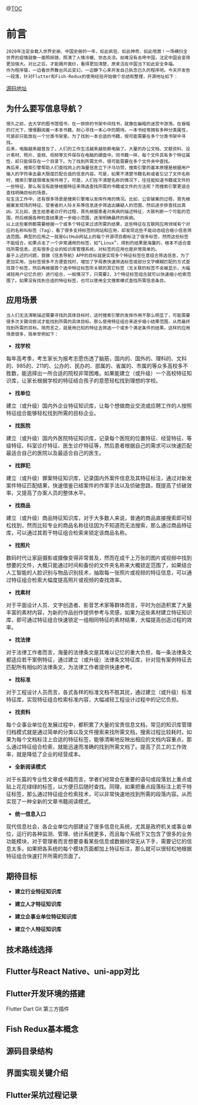 @[TOC](Flutter+FishRedux实践信息导航经验APP总结)

# 前言
	2020年注定会载入世界史册、中国史册的一年，如此疯狂、如此神奇、如此喧嚣！一场横扫全世界的疫情就像一面照妖镜，照清了人情冷暖、世态炎凉。劫难没有击垮中国，注定中国会变得更加强大。对比之后，才能揭开面纱，看得更加清楚，原来活在中国当下如此安全幸福。
	作为程序猿，一边看世界舞台风云变幻，一边静下心来开发自己执念已久的程序吧。今天开发告一段落，针对Flutter和Fish-Redux的使用经验开始做个总结和整理，开源地址如下：
	
[源码地址](https://github.com/SeptSky/ama_xinxidh)

## 为什么要写信息导航？
	很久之前，去大学的图书馆借书，在一排排的书架中间找书，就像在幽暗的迷宫中游荡。在昏暗的灯光下，慢慢翻阅着一本本书籍，耐心寻找一本心中的期待。一本书经常拥有多种分类属性，可是却只能放在一个分类书架里。为了找到一本合适的书籍，很可能需要在多个分类书架中寻找。
	后来，电脑越来越普及了，人们的工作生活越来越依赖电脑了。大量的办公文档、文献资料、设计素材、照片、音频、视频等文件保存在电脑的硬盘中。同书籍一样，每个文件具有多个特征属性，却只能保存在一个目录下。为了找到所需文件，很可能需要在多个文件夹中查找。
	再后来，搜索引擎帮助人们查找网上的海量信息立下汗马功劳，搜索引擎的基本原理是根据用户输入的字符串去最大限度匹配合适的信息内容。可是，如果不清楚书籍名称或者忘记了文件名称时，搜索引擎就很难发挥作用了。可是，人们在不清楚名称的情况下，往往能知道书籍或文件的一些特征，那么有没有能够根据特征来筛选查找所需的书籍或文件的方法呢？而搜索引擎更适合查找明确目标的场景。
	在生活工作中，还有很多场景是搜索引擎难以发挥作用的情况。比如，公安破案的过程，首先根据案发现场的特征、受害者的人际关系等信息逐步筛选出嫌疑人的范围，然后逐步排查找出真凶。又比如，医生给患者诊疗的过程，首先根据患者对疾病的描述特征，大致判断一个可能的范围，然后根据各种检查结果进一步缩小范围，逐渐明确最终的疾病。
	以上这些案例都需要根据一个或多个特征来过滤所需的结果，这些特征在互联网应用领域有个对应的名称叫标签（Tag），看了很多支持标签的网站和应用，却发现这些不能动态组合缩小信息筛选范围。典型的应用之一就是GitHub网站上的每个开源项目都标注了很多标签，然而这些标签不能组合，如果点击了一个非常通用的标签，如“Linux”，得到的结果是海量的，根本不适合查找所需信息。还有很多企业的知识库管理系统，对标签的应用也是非常简单的。
	基于上述的问题，我做《信息导航》APP的目标就是实现多个特征标签任意组合筛选信息，为了更加实用，当标签很多不方便查找时，增加了字母表快速筛选标签或部分文字模糊匹配的方式查找首个标签，然后再根据首个选中特征标签所关联的其它标签（无关联的标签不会被显示，大幅减轻用户记忆负担）进行组合，一般情况下，只需要2、3个特征标签组合就可以快速缩小检索范围了。如果没有找到合适的特征标签，也可以使用全文搜索模式查找所需信息条目。
## 应用场景
	当人们无法清晰描述需要寻找的具体目标时，这时搜索引擎的发挥作用不那么明显了，可能需要很多次关键词尝试才能找到所需的具体目标。那么使用特征组合来逐步缩小结果范围，从而最终找到所需的目标。简而言之，就是用已知的特征去筛选一个或多个满足条件的结果。这样的应用场景很多，简单举例如下：

 - **找学校** 

每年高考季，考生家长为报考志愿伤透了脑筋，国内的、国外的、理科的、文科的、985的、211的、公办的、民办的、部属的、省属的、市属的等众多高校多不胜数，能选择出一所合适的院校非常困难。如果能建立（或升级）一个高校特征知识库，让家长根据学校的特征结合孩子的意愿轻松找到理想的学校。

 - **找单位** 

建立（或升级）国内外企业特征知识库，让每个想做商业交流或应聘工作的人按照特征组合能够轻松找到所需的目标企业。

 - **找医院**

建立（或升级）国内外医院特征知识库，记录每个医院的位置特征、经营特征、等级特征、科室诊疗特征、医生诊疗特征等，然后患者根据自己的需求可以快速匹配最适合自己的医院以及最适合自己的医生。
 
 - **找罪犯**

建立（或升级）罪案特征知识库，记录国内外案件信息及其特征标注，通过对新发案件特征匹配结果，快速借鉴已结案件的作案手法以及侦破思路，既提高了侦破效率，又提高了办案人员的整体水平。

 - **找商品**

建立（或升级）商品特征知识库，对于大多数人来说，普通的商品直接搜索即可轻松找到，然而比较专业的商品名称往往因为不知道而无法搜索，那么通过商品特征库，可以通过其若干特征组合检索来锁定该商品名称。

 - **找照片**

数码时代让家庭摄影或摄像变得非常普及，然而在成千上万张的图片或视频中找到想要的文件，大概只能通过时间和备份的文件夹名称来大概锁定范围了，如果结合人工智能的人脸识别与物品识别技术，抽取每一张照片或视频的特征信息，可以通过特征组合检索大幅度提高照片或视频的查找效率。

 - **找素材**

对于平面设计人员、文字创造者、影音艺术家等群体而言，平时为创造积累了大量丰富的素材内容，为新的作品创作提供参考与灵感，如果为这些素材建立特征知识库，即可通过特征组合快速锁定一组相同特征的素材结果，大幅提高创造过程的效率。

 - **找法律**

对于法律工作者而言，海量的法律条文是其难以记忆的重大负担，每一条法律条文都适应若干案例特征，通过建立（或升级）法律条文特征库，针对现有案例特征去匹配所有相似的法律条文，为法律工作者提供快速参考。

 - **找标准**

对于工程设计人员而言，各式各样的标准文档不胜其扰，通过建立（或升级）标准特征库，实现特征组合检索标准内容，大幅减轻工程设计过程中的记忆负担。

 - **找资料**

每个企事业单位在发展过程中，都积累了大量的宝贵信息文档，常见的知识库管理归档模式就是通过简单的分类以及文件搜索来找所需文档，搜索过程比较耗时。如果为每个文档标注上合适的特征标签，能够清晰地反映出相应的文档内容重点，那么通过特征组合检索，就能迅速而准确的找到所需文档了。提高了员工的工作效率，就是降低了企业的经营成本。

 - **全新阅读模式**

对于长篇的专业性文章或书籍而言，学者们经常会在重要的语句或段落划上重点或贴上花花绿绿的标签，以方便日后随时查找。同理，如果把重点段落标注上若干特征标签，那么通过特征组合检索技术，可以非常快速地找到所需的段落内容。从而实现了一种全新的文章书籍阅读模式。

 - **统一信息入口**

现代信息社会，各企业单位内部建设了很多信息化系统，尤其是政府机关或事业单位，运行的各种监测、管理、统计系统更多，而且每个系统下又包含了很多的业务功能模块，对于管理者而言想要查看某些信息或数据经常无从下手，需要记忆的信息太多。如果把各系统的每个模块页面都加上特征标注，那么就可以很轻松地根据特征组合快速打开所需的页面了。

## 期待目标

 - **建立行业特征知识库**
 
 - **建立人才特征知识库**
 
 - **建立企事业单位特征知识库**
 
 - **建立个人特征知识库**

## 技术路线选择

## Flutter与React Native、uni-app对比

## Flutter开发环境的搭建
Flutter
Dart
Git
第三方插件
## Fish Redux基本概念
## 源码目录结构
## 界面实现关键介绍
## Flutter采坑过程记录